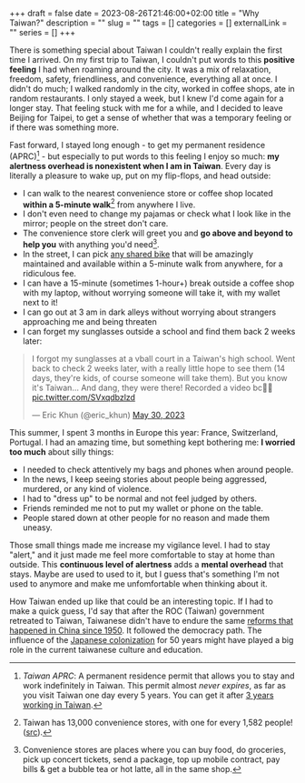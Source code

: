 +++ 
draft = false
date = 2023-08-26T21:46:00+02:00
title = "Why Taiwan?"
description = ""
slug = "" 
tags = []
categories = []
externalLink = ""
series = []
+++

There is something special about Taiwan I couldn't really explain the first time I arrived. On my first trip to Taiwan, I couldn't put words to this **positive feeling** I had when roaming around the city. It was a mix of relaxation, freedom, safety, friendliness, and convenience, everything all at once. I didn't do much; I walked randomly in the city, worked in coffee shops, ate in random restaurants. I only stayed a week, but I knew I'd come again for a longer stay. That feeling stuck with me for a while, and I decided to leave Beijing for Taipei, to get a sense of whether that was a temporary feeling or if there was something more.

Fast forward, I stayed long enough - to get my permanent residence (APRC)[^3] - but especially to put words to this feeling I enjoy so much: **my alertness overhead is nonexistent when I am in Taiwan**. Every day is literally a pleasure to wake up, put on my flip-flops, and head outside:

- I can walk to the nearest convenience store or coffee shop located **within a 5-minute walk**[^1] from anywhere I live.
- I don't even need to change my pajamas or check what I look like in the mirror; people on the street don't care.
- The convenience store clerk will greet you and **go above and beyond to help you** with anything you'd need[^2].
- In the street, I can pick [any shared bike](/posts/taiwan-youbike-bike-sharing/) that will be amazingly maintained and available within a 5-minute walk from anywhere, for a ridiculous fee.
- I can have a 15-minute (sometimes 1-hour+) break outside a coffee shop with my laptop, without worrying someone will take it, with my wallet next to it!
- I can go out at 3 am in dark alleys without worrying about strangers approaching me and being threaten
- I can forget my sunglasses outside a school and find them back 2 weeks later:

<blockquote class="twitter-tweet"><p lang="en" dir="ltr">I forgot my sunglasses at a vball court in a Taiwan&#39;s high school. Went back to check 2 weeks later, with a really little hope to see them (14 days, they&#39;re kids, of course someone will take them). But you know it&#39;s Taiwan... And dang, they were there! Recorded a video bc🤯🤯 <a href="https://t.co/SVxqdbzlzd">pic.twitter.com/SVxqdbzlzd</a></p>&mdash; Eric Khun (@eric_khun) <a href="https://twitter.com/eric_khun/status/1663515268038131713?ref_src=twsrc%5Etfw">May 30, 2023</a></blockquote> <script async src="https://platform.twitter.com/widgets.js" charset="utf-8"></script>


This summer, I spent 3 months in Europe this year: France, Switzerland, Portugal. I had an amazing time, but something kept bothering me: **I worried too much** about silly things:

- I needed to check attentively my bags and phones when around people.
- In the news, I keep seeing stories about people being aggressed, murdered, or any kind of violence.
- I had to "dress up" to be normal and not feel judged by others.
- Friends reminded me not to put my wallet or phone on the table.
- People stared down at other people for no reason and made them uneasy.

Those small things made me increase my vigilance level. I had to stay "alert," and it just made me feel more comfortable to stay at home than outside. This **continuous level of alertness** adds a **mental overhead** that stays. Maybe are used to used to it, but I guess that's something I'm not used to anymore and make me unfomfortable when thinking about it. 

How Taiwan ended up like that could be an interesting topic. If I had to make a quick guess, I'd say that after the ROC (Taiwan) government retreated to Taiwan, Taiwanese didn't have to endure the same [reforms that happened in China since 1950](https://en.wikipedia.org/wiki/Chinese_economic_reform). It followed the democracy path. The influence of the [Japanese colonization](https://en.wikipedia.org/wiki/Taiwan_under_Japanese_rule) for 50 years might have played a big role in the current taiwanese culture and education.

[^1]: Taiwan has 13,000 convenience stores, with one for every 1,582 people! ([src](https://nspp.mofa.gov.tw/nsppe/news.php?post=234142)).

[^2]: Convenience stores are places where you can buy food, do groceries, pick up concert tickets, send a package, top up  mobile contract, pay bills & get a bubble tea or hot latte, all in the same shop.

[^3]: _Taiwan APRC_: A permanent residence permit that allows you to stay and work indefinitely in Taiwan. This permit almost _never expires_, as far as you visit Taiwan one day every 5 years. You can get it after [3 years working in Taiwan](https://goldcard.nat.gov.tw/en/tags/aprc/).
